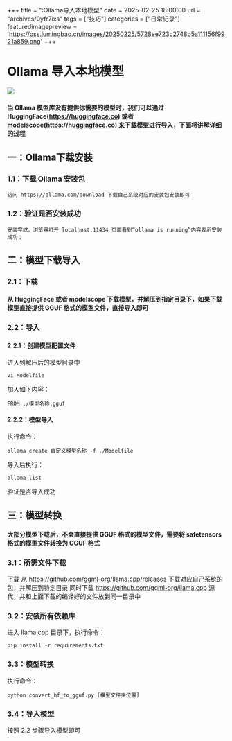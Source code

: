 +++
title = ":Ollama导入本地模型"
date = 2025-02-25 18:00:00
url = "archives/0yfr7ixs"
tags = ["技巧"]
categories = ["日常记录"]
featuredimagepreview = 'https://oss.lumingbao.cn/images/20250225/5728ee723c2748b5a111156f9921a859.png'
+++

# Ollama 导入本地模型

![](https://oss.lumingbao.cn/images/20250225/5728ee723c2748b5a111156f9921a859.png?imageView2/0/interlace/1/q/50|imageslim)


#### 当 Ollama 模型库没有提供你需要的模型时，我们可以通过 HuggingFace(https://huggingface.co) 或者 modelscope(https://huggingface.co) 来下载模型进行导入，下面将讲解详细的过程

## 一：Ollama下载安装

### 1.1：下载 Ollama 安装包

```shell
访问 https://ollama.com/download 下载自己系统对应的安装包安装即可
```
### 1.2：验证是否安装成功

````shell
安装完成，浏览器打开 localhost:11434 页面看到“ollama is running”内容表示安装成功；
````

## 二：模型下载导入
### 2.1：下载
#### 从 HuggingFace 或者 modelscope 下载模型，并解压到指定目录下，如果下载模型直接提供 GGUF 格式的模型文件，直接导入即可

### 2.2：导入
#### 2.2.1：创建模型配置文件
进入到解压后的模型目录中
````shell
vi Modelfile
````
加入如下内容：
````shell
FROM ./模型名称.gguf
````
#### 2.2.2：模型导入
执行命令：
````shell
ollama create 自定义模型名称 -f ./Modelfile
````

导入后执行：
````shell
ollama list
````
验证是否导入成功

## 三：模型转换

#### 大部分模型下载后，不会直接提供 GGUF 格式的模型文件，需要将 safetensors 格式的模型文件转换为 GGUF 格式

### 3.1：所需文件下载

下载 从 https://github.com/ggml-org/llama.cpp/releases 下载对应自己系统的包，并解压到特定目录
同时下载 https://github.com/ggml-org/llama.cpp 源代，并和上面下载的编译好的文件放到同一目录中

### 3.2：安装所有依赖库
进入 llama.cpp 目录下，执行命令：
````shell
pip install -r requirements.txt
````

### 3.3：模型转换
执行命令：
````shell
python convert_hf_to_gguf.py [模型文件夹位置]
````

### 3.4：导入模型
按照 2.2 步骤导入模型即可
